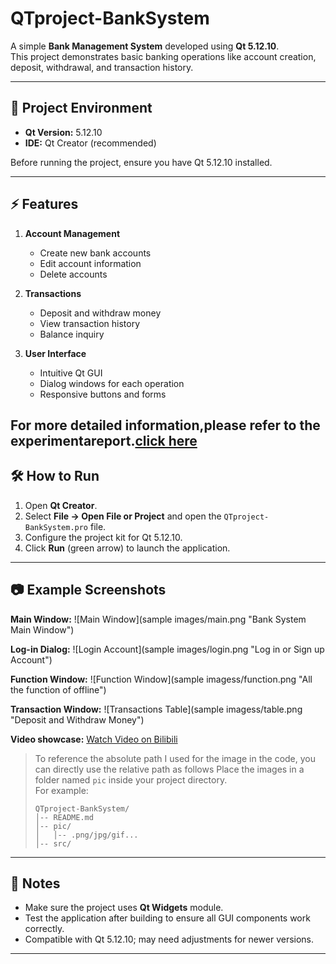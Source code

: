 # QTproject-BankSystem

A simple **Bank Management System** developed using **Qt 5.12.10**.  
This project demonstrates basic banking operations like account creation, deposit, withdrawal, and transaction history.

---

## 📌 Project Environment

- **Qt Version:** 5.12.10  
- **IDE:** Qt Creator (recommended)  

Before running the project, ensure you have Qt 5.12.10 installed.

---

## ⚡ Features

1. **Account Management**
   - Create new bank accounts
   - Edit account information
   - Delete accounts

2. **Transactions**
   - Deposit and withdraw money
   - View transaction history
   - Balance inquiry

3. **User Interface**
   - Intuitive Qt GUI
   - Dialog windows for each operation
   - Responsive buttons and forms

For more detailed information,please refer to the experimentareport.[click here](实验报告-也可理解为相关变量函数解释.pdf)
---

## 🛠️ How to Run

1. Open **Qt Creator**.  
2. Select **File → Open File or Project** and open the `QTproject-BankSystem.pro` file.  
3. Configure the project kit for Qt 5.12.10.  
4. Click **Run** (green arrow) to launch the application.  

---

## 📷 Example Screenshots

**Main Window:**
![Main Window](sample images/main.png "Bank System Main Window")

**Log-in Dialog:**
![Login Account](sample images/login.png "Log in or Sign up Account")

**Function Window:**
![Function Window](sample imagess/function.png "All the function of offline")

**Transaction Window:**
![Transactions Table](sample imagess/table.png "Deposit and Withdraw Money")

**Video showcase:**
[Watch Video on Bilibili](https://www.bilibili.com/video/BV1xttPeEESu/)

>To reference the absolute path I used for the image in the code, you can directly use the relative path as follows
> Place the images in a folder named `pic` inside your project directory.  
> For example:
>
> ```
> QTproject-BankSystem/
> │-- README.md
> │-- pic/
> │   │-- .png/jpg/gif...
> │-- src/
> ```

---

## 📝 Notes

- Make sure the project uses **Qt Widgets** module.  
- Test the application after building to ensure all GUI components work correctly.  
- Compatible with Qt 5.12.10; may need adjustments for newer versions.

---
